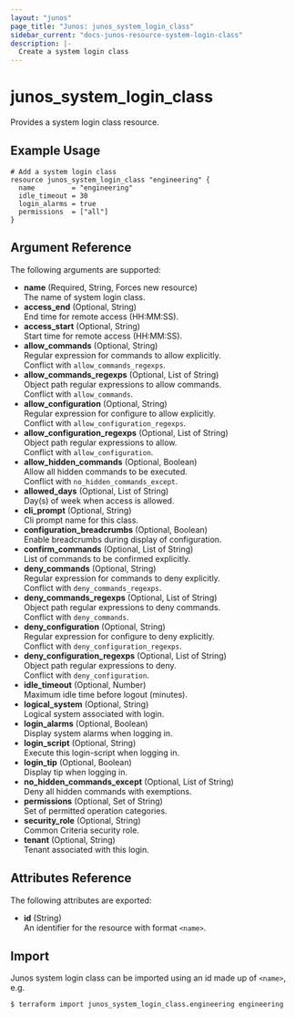 ```yaml
---
layout: "junos"
page_title: "Junos: junos_system_login_class"
sidebar_current: "docs-junos-resource-system-login-class"
description: |-
  Create a system login class
---
```


# junos_system_login_class

Provides a system login class resource.

## Example Usage

```hcl
# Add a system login class
resource junos_system_login_class "engineering" {
  name         = "engineering"
  idle_timeout = 30
  login_alarms = true
  permissions  = ["all"]
}
```

## Argument Reference

The following arguments are supported:

- **name** (Required, String, Forces new resource)  
  The name of system login class.
- **access_end** (Optional, String)  
  End time for remote access (HH:MM:SS).
- **access_start** (Optional, String)  
  Start time for remote access (HH:MM:SS).
- **allow_commands** (Optional, String)  
  Regular expression for commands to allow explicitly.  
  Conflict with `allow_commands_regexps`.
- **allow_commands_regexps** (Optional, List of String)  
  Object path regular expressions to allow commands.  
  Conflict with `allow_commands`.
- **allow_configuration** (Optional, String)  
  Regular expression for configure to allow explicitly.  
  Conflict with `allow_configuration_regexps`.
- **allow_configuration_regexps** (Optional, List of String)  
  Object path regular expressions to allow.  
  Conflict with `allow_configuration`.
- **allow_hidden_commands** (Optional, Boolean)  
  Allow all hidden commands to be executed.  
  Conflict with `no_hidden_commands_except`.
- **allowed_days** (Optional, List of String)  
  Day(s) of week when access is allowed.
- **cli_prompt** (Optional, String)  
  Cli prompt name for this class.
- **configuration_breadcrumbs** (Optional, Boolean)  
  Enable breadcrumbs during display of configuration.
- **confirm_commands** (Optional, List of String)  
  List of commands to be confirmed explicitly.
- **deny_commands** (Optional, String)  
  Regular expression for commands to deny explicitly.  
  Conflict with `deny_commands_regexps`.
- **deny_commands_regexps** (Optional, List of String)  
  Object path regular expressions to deny commands.  
  Conflict with `deny_commands`.
- **deny_configuration** (Optional, String)  
  Regular expression for configure to deny explicitly.  
  Conflict with `deny_configuration_regexps`.
- **deny_configuration_regexps** (Optional, List of String)  
  Object path regular expressions to deny.  
  Conflict with `deny_configuration`.
- **idle_timeout** (Optional, Number)  
  Maximum idle time before logout (minutes).
- **logical_system** (Optional, String)  
  Logical system associated with login.
- **login_alarms** (Optional, Boolean)  
  Display system alarms when logging in.
- **login_script** (Optional, String)  
  Execute this login-script when logging in.
- **login_tip** (Optional, Boolean)  
  Display tip when logging in.
- **no_hidden_commands_except** (Optional, List of String)  
  Deny all hidden commands with exemptions.
- **permissions** (Optional, Set of String)  
  Set of permitted operation categories.
- **security_role** (Optional, String)  
  Common Criteria security role.
- **tenant** (Optional, String)  
  Tenant associated with this login.

## Attributes Reference

The following attributes are exported:

- **id** (String)  
  An identifier for the resource with format `<name>`.

## Import

Junos system login class can be imported using an id made up of `<name>`, e.g.

```shell
$ terraform import junos_system_login_class.engineering engineering
```
